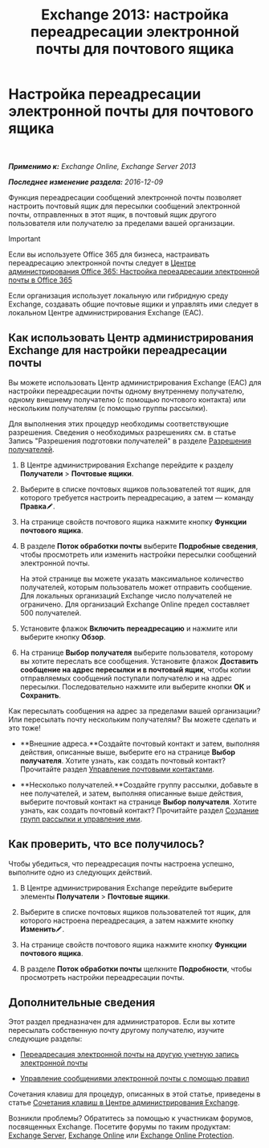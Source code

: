 ﻿---
title: 'Exchange 2013: настройка переадресации электронной почты для почтового ящика'
TOCTitle: Настройка переадресации электронной почты для почтового ящика
ms:assetid: c7a7afaf-577e-49d6-8cee-bb4c4a5d570b
ms:mtpsurl: https://technet.microsoft.com/ru-ru/library/Dd351134(v=EXCHG.150)
ms:contentKeyID: 50556483
ms.date: 04/30/2018
mtps_version: v=EXCHG.150
ms.translationtype: HT
---

# Настройка переадресации электронной почты для почтового ящика

 

_**Применимо к:** Exchange Online, Exchange Server 2013_

_**Последнее изменение раздела:** 2016-12-09_

Функция переадресации сообщений электронной почты позволяет настроить почтовый ящик для пересылки сообщений электронной почты, отправленных в этот ящик, в почтовый ящик другого пользователя или получателю за пределами вашей организации.

> [!IMPORTANT]  
> Если вы используете Office 365 для бизнеса, настраивать переадресацию электронной почты следует в <a href="https://go.microsoft.com/fwlink/p/?linkid=834774">Центре администрирования Office 365: Настройка переадресации электронной почты в Office 365</a>


Если организация использует локальную или гибридную среду Exchange, создавать общие почтовые ящики и управлять ими следует в локальном Центре администрирования Exchange (EAC).

## Как использовать Центр администрирования Exchange для настройки переадресации почты

Вы можете использовать Центр администрирования Exchange (EAC) для настройки переадресации почты одному внутреннему получателю, одному внешнему получателю (с помощью почтового контакта) или нескольким получателям (с помощью группы рассылки).

Для выполнения этих процедур необходимы соответствующие разрешения. Сведения о необходимых разрешениях см. в статье Запись "Разрешения подготовки получателей" в разделе [Разрешения получателей](recipients-permissions-exchange-2013-help.md).

1.  В Центре администрирования Exchange перейдите к разделу **Получатели** \> **Почтовые ящики**.

2.  Выберите в списке почтовых ящиков пользователей тот ящик, для которого требуется настроить переадресацию, а затем — команду **Правка**![Значок редактирования](images/Bb124582.6f53ccb2-1f13-4c02-bea0-30690e6ea71d(EXCHG.150).gif "Значок редактирования").

3.  На странице свойств почтового ящика нажмите кнопку **Функции почтового ящика**.

4.  В разделе **Поток обработки почты** выберите **Подробные сведения**, чтобы просмотреть или изменить настройки пересылки сообщений электронной почты.
    
    На этой странице вы можете указать максимальное количество получателей, которым пользователь может отправить сообщение. Для локальных организаций Exchange число получателей не ограничено. Для организаций Exchange Online предел составляет 500 получателей.

5.  Установите флажок **Включить переадресацию** и нажмите или выберите кнопку **Обзор**.

6.  На странице **Выбор получателя** выберите пользователя, которому вы хотите переслать все сообщения. Установите флажок **Доставить сообщение на адрес пересылки и в почтовый ящик**, чтобы копии отправляемых сообщений поступали получателю и на адрес пересылки. Последовательно нажмите или выберите кнопки **ОК** и **Сохранить**.

Как пересылать сообщения на адрес за пределами вашей организации? Или пересылать почту нескольким получателям? Вы можете сделать и это тоже\!

  - **Внешние адреса.**Создайте почтовый контакт и затем, выполняя действия, описанные выше, выберите его на странице **Выбор получателя**. Хотите узнать, как создать почтовый контакт? Прочитайте раздел [Управление почтовыми контактами](manage-mail-contacts-exchange-2013-help.md).

  - **Несколько получателей.**Создайте группу рассылки, добавьте в нее получателей, и затем, выполняя описанные выше действия, выберите почтовый контакт на странице **Выбор получателя**. Хотите узнать, как создать почтовый контакт? Прочитайте раздел [Создание групп рассылки и управление ими](create-and-manage-distribution-groups-exchange-2013-help.md).

## Как проверить, что все получилось?

Чтобы убедиться, что переадресация почты настроена успешно, выполните одно из следующих действий.

1.  В Центре администрирования Exchange перейдите выберите элементы **Получатели** \> **Почтовые ящики**.

2.  Выберите в списке почтовых ящиков пользователей тот ящик, для которого настроена переадресация, а затем нажмите кнопку **Изменить**![Значок редактирования](images/Bb124582.6f53ccb2-1f13-4c02-bea0-30690e6ea71d(EXCHG.150).gif "Значок редактирования").

3.  На странице свойств почтового ящика нажмите кнопку **Функции почтового ящика**.

4.  В разделе **Поток обработки почты** щелкните **Подробности**, чтобы просмотреть настройки переадресации почты.

## Дополнительные сведения

Этот раздел предназначен для администраторов. Если вы хотите пересылать собственную почту другому получателю, изучите следующие разделы:

  - [Переадресация электронной почты на другую учетную запись электронной почты](https://go.microsoft.com/fwlink/p/?linkid=510866)

  - [Управление сообщениями электронной почты с помощью правил](https://go.microsoft.com/fwlink/p/?linkid=510869)

Сочетания клавиш для процедур, описанных в этой статье, приведены в статье [Сочетания клавиш в Центре администрирования Exchange](keyboard-shortcuts-in-the-exchange-admin-center-exchange-online-protection-help.md).

Возникли проблемы? Обратитесь за помощью к участникам форумов, посвященных Exchange. Посетите форумы по таким продуктам: [Exchange Server](https://go.microsoft.com/fwlink/p/?linkid=60612), [Exchange Online](https://go.microsoft.com/fwlink/p/?linkid=267542) или [Exchange Online Protection](https://go.microsoft.com/fwlink/p/?linkid=285351).

